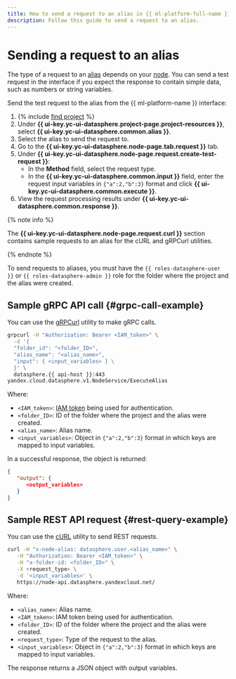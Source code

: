 ```yaml
---
title: How to send a request to an alias in {{ ml-platform-full-name }}
description: Follow this guide to send a request to an alias.
---
```


# Sending a request to an alias

The type of a request to an [alias](../../concepts/deploy/index.md#alias) depends on your [node](../../concepts/deploy/index.md#node). You can send a test request in the interface if you expect the response to contain simple data, such as numbers or string variables.

Send the test request to the alias from the {{ ml-platform-name }} interface:

1. {% include [find project](../../../_includes/datasphere/ui-find-project.md) %}
1. Under **{{ ui-key.yc-ui-datasphere.project-page.project-resources }}**, select **{{ ui-key.yc-ui-datasphere.common.alias }}**.
1. Select the alias to send the request to.
1. Go to the **{{ ui-key.yc-ui-datasphere.node-page.tab.request }}** tab.
1. Under **{{ ui-key.yc-ui-datasphere.node-page.request.create-test-request }}**:
   * In the **Method** field, select the request type.
   * In the **{{ ui-key.yc-ui-datasphere.common.input }}** field, enter the request input variables in `{"a":2,"b":3}` format and click **{{ ui-key.yc-ui-datasphere.common.execute }}**.
1. View the request processing results under **{{ ui-key.yc-ui-datasphere.common.response }}**.

{% note info %}

The **{{ ui-key.yc-ui-datasphere.node-page.request.curl }}** section contains sample requests to an alias for the cURL and gRPCurl utilities.

{% endnote %}

To send requests to aliases, you must have the `{{ roles-datasphere-user }}` or `{{ roles-datasphere-admin }}` role for the folder where the project and the alias were created.

## Sample gRPC API call {#grpc-call-example}

You can use the [gRPCurl](https://github.com/fullstorydev/grpcurl) utility to make gRPC calls.

```bash
grpcurl -H "Authorization: Bearer <IAM_token>" \
  -d '{
  "folder_id": "<folder_ID>",
  "alias_name": "<alias_name>",
  "input": { <input_variables> } \
  }' \
  datasphere.{{ api-host }}:443
yandex.cloud.datasphere.v1.NodeService/ExecuteAlias
```

Where:

* `<IAM_token>`: [IAM token](../../../iam/concepts/authorization/iam-token.md) being used for authentication.
* `<folder_ID>`: ID of the folder where the project and the alias were created.
* `<alias_name>`: Alias name.
* `<input_variables>`: Object in `{"a":2,"b":3}` format in which keys are mapped to input variables.

In a successful response, the object is returned:

```json
{
   "output": {
      <output_variables>
   }
}
```

## Sample REST API request {#rest-query-example}

You can use the [cURL](https://curl.se) utility to send REST requests.

```bash
curl -H "x-node-alias: datasphere.user.<alias_name>" \
   -H "Authorization: Bearer <IAM_token>" \
   -H "x-folder-id: <folder_ID>" \
   -X <request_type> \
   -d '<input_variables>' \
   https://node-api.datasphere.yandexcloud.net/
```

Where:

* `<alias_name>`: Alias name.
* `<IAM_token>`: IAM token being used for authentication.
* `<folder_ID>`: ID of the folder where the project and the alias were created.
* `<request_type>`: Type of the request to the alias.
* `<input_variables>`: Object in `{"a":2,"b":3}` format in which keys are mapped to input variables.

The response returns a JSON object with output variables.
